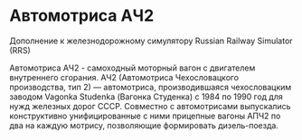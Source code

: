 # Автомотриса АЧ2

Дополнение к железнодорожному симулятору Russian Railway Simulator (RRS)

Автомотриса АЧ2 - самоходный моторный вагон с двигателем внутреннего сгорания. АЧ2 (Автомотриса Чехословацкого производства, тип 2) — автомотриса, производившаяся чехословацким заводом Vagonka Studenka (Вагонка Студенка) с 1984 по 1990 год для нужд железных дорог СССР. Совместно с автомотрисами выпускались конструктивно унифицированные с ними прицепные вагоны АПЧ2 по два на каждую мотрису, позволяющие формировать дизель-поезда.
